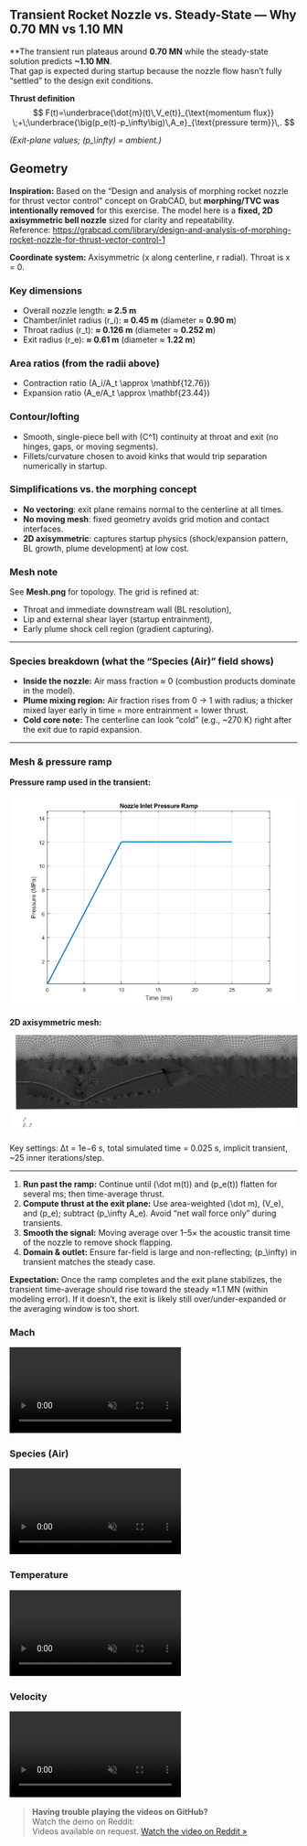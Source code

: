 ## Transient Rocket Nozzle vs. Steady-State — Why 0.70 MN vs 1.10 MN

**The transient run plateaus around **0.70 MN** while the steady-state solution predicts **~1.10 MN**.  
That gap is expected during startup because the nozzle flow hasn’t fully “settled” to the design exit conditions.

**Thrust definition**
$$
F(t)=\underbrace{\dot{m}(t)\,V_e(t)}_{\text{momentum flux}}
\;+\;\underbrace{\big(p_e(t)-p_\infty\big)\,A_e}_{\text{pressure term}}\,.
$$

*(Exit-plane values; \(p_\infty\) = ambient.)*

## Geometry

**Inspiration:** Based on the “Design and analysis of morphing rocket nozzle for thrust vector control” concept on GrabCAD, but **morphing/TVC was intentionally removed** for this exercise. The model here is a **fixed, 2D axisymmetric bell nozzle** sized for clarity and repeatability.  
Reference: https://grabcad.com/library/design-and-analysis-of-morphing-rocket-nozzle-for-thrust-vector-control-1

**Coordinate system:** Axisymmetric (x along centerline, r radial). Throat is x = 0.

### Key dimensions
- Overall nozzle length: **≈ 2.5 m**
- Chamber/inlet radius \(r_i\): **≈ 0.45 m** (diameter ≈ **0.90 m**)
- Throat radius \(r_t\): **≈ 0.126 m** (diameter ≈ **0.252 m**)
- Exit radius \(r_e\): **≈ 0.61 m** (diameter ≈ **1.22 m**)

### Area ratios (from the radii above)
- Contraction ratio \(A_i/A_t \approx \mathbf{12.76}\)
- Expansion ratio \(A_e/A_t \approx \mathbf{23.44}\)

### Contour/lofting
- Smooth, single-piece bell with \(C^1\) continuity at throat and exit (no hinges, gaps, or moving segments).
- Fillets/curvature chosen to avoid kinks that would trip separation numerically in startup.

### Simplifications vs. the morphing concept
- **No vectoring**: exit plane remains normal to the centerline at all times.
- **No moving mesh**: fixed geometry avoids grid motion and contact interfaces.
- **2D axisymmetric**: captures startup physics (shock/expansion pattern, BL growth, plume development) at low cost.

### Mesh note
See **Mesh.png** for topology. The grid is refined at:
- Throat and immediate downstream wall (BL resolution),
- Lip and external shear layer (startup entrainment),
- Early plume shock cell region (gradient capturing).




---

### Species breakdown (what the “Species (Air)” field shows)
- **Inside the nozzle:** Air mass fraction ≈ 0 (combustion products dominate in the model).  
- **Plume mixing region:** Air fraction rises from 0 → 1 with radius; a thicker mixed layer early in time = more entrainment = lower thrust.  
- **Cold core note:** The centerline can look “cold” (e.g., ~270 K) right after the exit due to rapid expansion.
---

### Mesh & pressure ramp
**Pressure ramp used in the transient:**

![Pressure ramp](PressureRamp.png)

**2D axisymmetric mesh:**

![Mesh](Mesh.png)

Key settings: Δt = 1e−6 s, total simulated time = 0.025 s, implicit transient, ~25 inner iterations/step.

---

1. **Run past the ramp:** Continue until \(\dot m(t)\) and \(p_e(t)\) flatten for several ms; then time-average thrust.
2. **Compute thrust at the exit plane:** Use area-weighted \(\dot m\), \(V_e\), and \(p_e\); subtract \(p_\infty A_e\). Avoid “net wall force only” during transients.
3. **Smooth the signal:** Moving average over 1–5× the acoustic transit time of the nozzle to remove shock flapping.
4. **Domain & outlet:** Ensure far-field is large and non-reflecting; \(p_\infty\) in transient matches the steady case.

**Expectation:** Once the ramp completes and the exit plane stabilizes, the transient time-average should rise toward the steady ≈1.1 MN (within modeling error). If it doesn’t, the exit is likely still over/under-expanded or the averaging window is too short.


### Mach
<video controls muted playsinline loop style="max-width:100%;height:auto;">
  <source src="Media/Mach.mp4" type="video/mp4">
</video>

### Species (Air)
<video controls muted playsinline loop style="max-width:100%;height:auto;">
  <source src="Media/SpeciesAir.mp4" type="video/mp4">
</video>

### Temperature
<video controls muted playsinline loop style="max-width:100%;height:auto;">
  <source src="Media/Temp.mp4" type="video/mp4">
</video>

### Velocity
<video controls muted playsinline loop style="max-width:100%;height:auto;">
  <source src="Media/Velocity.mp4" type="video/mp4">
</video>

> **Having trouble playing the videos on GitHub?**  
> Watch the demo on Reddit:  
> Videos available on request.
[Watch the video on Reddit »](https://www.reddit.com/r/CFD/comments/1mm4p5g/transient_rocket_simulation/?new_reddit=true)

